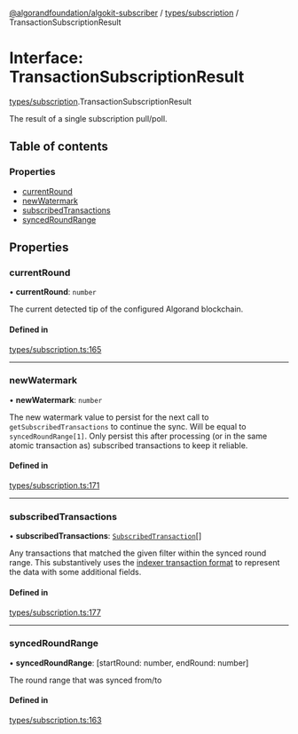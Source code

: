[@algorandfoundation/algokit-subscriber](../README.md) / [types/subscription](../modules/types_subscription.md) / TransactionSubscriptionResult

# Interface: TransactionSubscriptionResult

[types/subscription](../modules/types_subscription.md).TransactionSubscriptionResult

The result of a single subscription pull/poll.

## Table of contents

### Properties

- [currentRound](types_subscription.TransactionSubscriptionResult.md#currentround)
- [newWatermark](types_subscription.TransactionSubscriptionResult.md#newwatermark)
- [subscribedTransactions](types_subscription.TransactionSubscriptionResult.md#subscribedtransactions)
- [syncedRoundRange](types_subscription.TransactionSubscriptionResult.md#syncedroundrange)

## Properties

### currentRound

• **currentRound**: `number`

The current detected tip of the configured Algorand blockchain.

#### Defined in

[types/subscription.ts:165](https://github.com/algorandfoundation/algokit-subscriber-ts/blob/main/src/types/subscription.ts#L165)

___

### newWatermark

• **newWatermark**: `number`

The new watermark value to persist for the next call to
`getSubscribedTransactions` to continue the sync.
Will be equal to `syncedRoundRange[1]`. Only persist this
after processing (or in the same atomic transaction as)
subscribed transactions to keep it reliable.

#### Defined in

[types/subscription.ts:171](https://github.com/algorandfoundation/algokit-subscriber-ts/blob/main/src/types/subscription.ts#L171)

___

### subscribedTransactions

• **subscribedTransactions**: [`SubscribedTransaction`](../modules/types_subscription.md#subscribedtransaction)[]

Any transactions that matched the given filter within
the synced round range. This substantively uses the [indexer transaction
format](https://developer.algorand.org/docs/rest-apis/indexer/#transaction)
to represent the data with some additional fields.

#### Defined in

[types/subscription.ts:177](https://github.com/algorandfoundation/algokit-subscriber-ts/blob/main/src/types/subscription.ts#L177)

___

### syncedRoundRange

• **syncedRoundRange**: [startRound: number, endRound: number]

The round range that was synced from/to

#### Defined in

[types/subscription.ts:163](https://github.com/algorandfoundation/algokit-subscriber-ts/blob/main/src/types/subscription.ts#L163)
